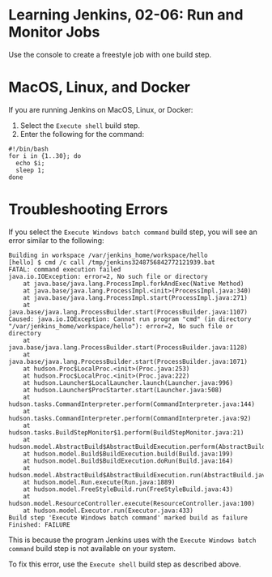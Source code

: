# Learning Jenkins, 02-06: Run and Monitor Jobs
Use the console to create a freestyle job with one build step.

# MacOS, Linux, and Docker
If you are running Jenkins on MacOS, Linux, or Docker:

1. Select the `Execute shell` build step.
2. Enter the following for the command:
```
#!/bin/bash
for i in {1..30}; do
  echo $i;
  sleep 1;
done
```

# Troubleshooting Errors
If you select the `Execute Windows batch command` build step, you will see an error similar to the following:
```
Building in workspace /var/jenkins_home/workspace/hello
[hello] $ cmd /c call /tmp/jenkins3248756842772121939.bat
FATAL: command execution failed
java.io.IOException: error=2, No such file or directory
	at java.base/java.lang.ProcessImpl.forkAndExec(Native Method)
	at java.base/java.lang.ProcessImpl.<init>(ProcessImpl.java:340)
	at java.base/java.lang.ProcessImpl.start(ProcessImpl.java:271)
	at java.base/java.lang.ProcessBuilder.start(ProcessBuilder.java:1107)
Caused: java.io.IOException: Cannot run program "cmd" (in directory "/var/jenkins_home/workspace/hello"): error=2, No such file or directory
	at java.base/java.lang.ProcessBuilder.start(ProcessBuilder.java:1128)
	at java.base/java.lang.ProcessBuilder.start(ProcessBuilder.java:1071)
	at hudson.Proc$LocalProc.<init>(Proc.java:253)
	at hudson.Proc$LocalProc.<init>(Proc.java:222)
	at hudson.Launcher$LocalLauncher.launch(Launcher.java:996)
	at hudson.Launcher$ProcStarter.start(Launcher.java:508)
	at hudson.tasks.CommandInterpreter.perform(CommandInterpreter.java:144)
	at hudson.tasks.CommandInterpreter.perform(CommandInterpreter.java:92)
	at hudson.tasks.BuildStepMonitor$1.perform(BuildStepMonitor.java:21)
	at hudson.model.AbstractBuild$AbstractBuildExecution.perform(AbstractBuild.java:808)
	at hudson.model.Build$BuildExecution.build(Build.java:199)
	at hudson.model.Build$BuildExecution.doRun(Build.java:164)
	at hudson.model.AbstractBuild$AbstractBuildExecution.run(AbstractBuild.java:516)
	at hudson.model.Run.execute(Run.java:1889)
	at hudson.model.FreeStyleBuild.run(FreeStyleBuild.java:43)
	at hudson.model.ResourceController.execute(ResourceController.java:100)
	at hudson.model.Executor.run(Executor.java:433)
Build step 'Execute Windows batch command' marked build as failure
Finished: FAILURE
```

This is because the program Jenkins uses with the `Execute Windows batch command` build step is not available on your system.

To fix this error, use the `Execute shell` build step as described above.
